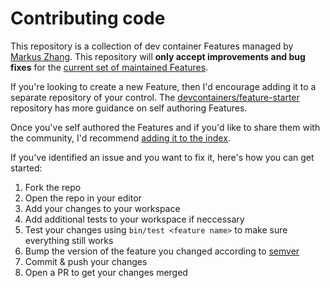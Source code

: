 # Contributing code

This repository is a collection of dev container Features managed by [Markus Zhang].
This repository will **only accept improvements and
bug fixes** for the [current set of maintained Features].

If you're looking to create a new Feature, then I'd encourage adding it to a
separate repository of your control. The [devcontainers/feature-starter]
repository has more guidance on self authoring Features.

Once you've self authored the Features and if you'd like to share them with
the community, I'd recommend [adding it to the index].

If you've identified an issue and you want to fix it, here's how you can get
started:

1. Fork the repo
2. Open the repo in your editor
3. Add your changes to your workspace
4. Add additional tests to your workspace if neccessary
5. Test your changes using `bin/test <feature name>` to make sure everything still works
6. Bump the version of the feature you changed according to [semver]
7. Commit & push your changes
8. Open a PR to get your changes merged

[Markus Zhang]: https://github.com/RouL
[current set of maintained Features]: https://github.com/RouL/devcontainer-features/tree/main/src
[devcontainers/feature-starter]: https://github.com/devcontainers/feature-starter#readme
[adding it to the index]: https://github.com/devcontainers/feature-starter#adding-features-to-the-index
[semver]: https://semver.org/
